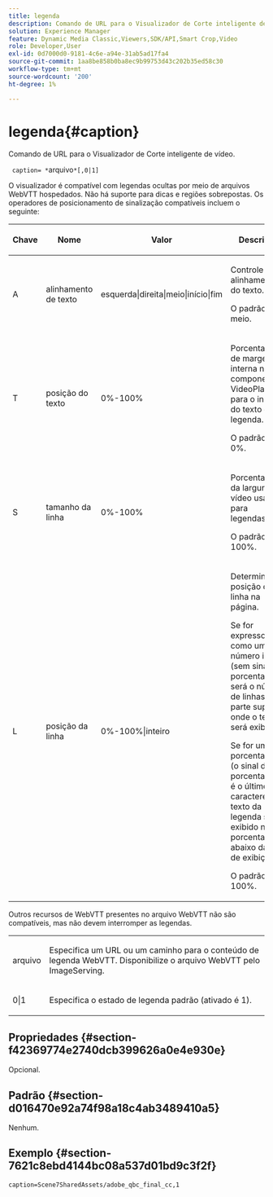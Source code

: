 ```yaml
---
title: legenda
description: Comando de URL para o Visualizador de Corte inteligente de vídeo.
solution: Experience Manager
feature: Dynamic Media Classic,Viewers,SDK/API,Smart Crop,Video
role: Developer,User
exl-id: 0d7000d0-9181-4c6e-a94e-31ab5ad17fa4
source-git-commit: 1aa8be858b0ba8ec9b99753d43c202b35ed58c30
workflow-type: tm+mt
source-wordcount: '200'
ht-degree: 1%

---
```


# legenda{#caption}

Comando de URL para o Visualizador de Corte inteligente de vídeo.

` caption= *`arquivo`*[,0|1]`

O visualizador é compatível com legendas ocultas por meio de arquivos WebVTT hospedados. Não há suporte para dicas e regiões sobrepostas. Os operadores de posicionamento de sinalização compatíveis incluem o seguinte:

<table id="table_62D89A06EC9E4E7983D1F26A2C85A621"> 
 <thead> 
  <tr> 
   <th colname="col1" class="entry"> <p>Chave </p> </th> 
   <th colname="col2" class="entry"> <p>Nome </p> </th> 
   <th colname="col3" class="entry"> <p>Valor </p> </th> 
   <th colname="col4" class="entry"> <p>Descrição </p> </th> 
  </tr>
 </thead>
 <tbody> 
  <tr> 
   <td colname="col1"> <p> A </p> </td> 
   <td colname="col2"> <p>alinhamento de texto </p> </td> 
   <td colname="col3"> <p><span class="codeph"> esquerda|direita|meio|início|fim</span> </p> </td> 
   <td colname="col4"> <p> Controle o alinhamento do texto. </p> <p>O padrão é <span class="codeph"> meio</span>. </p> </td> 
  </tr> 
  <tr> 
   <td colname="col1"> <p>T </p> </td> 
   <td colname="col2"> <p>posição do texto </p> </td> 
   <td colname="col3"> <p> 0%-100% </p> </td> 
   <td colname="col4"> <p> Porcentagem de margem interna no componente VideoPlayer para o início do texto da legenda. </p> <p>O padrão é 0%. </p> </td> 
  </tr> 
  <tr> 
   <td colname="col1"> <p>S </p> </td> 
   <td colname="col2"> <p>tamanho da linha </p> </td> 
   <td colname="col3"> <p> 0%-100% </p> </td> 
   <td colname="col4"> <p> Porcentagem da largura do vídeo usada para legendas. </p> <p>O padrão é 100%. </p> </td> 
  </tr> 
  <tr> 
   <td colname="col1"> <p>L </p> </td> 
   <td colname="col2"> <p>posição da linha </p> </td> 
   <td colname="col3"> <p> 0%-100%|inteiro </p> </td> 
   <td colname="col4"> <p> Determina a posição da linha na página. </p> <p>Se for expresso como um número inteiro (sem sinal de porcentagem), será o número de linhas da parte superior onde o texto será exibido. </p> <p>Se for uma porcentagem (o sinal de porcentagem é o último caractere), o texto da legenda será exibido nessa porcentagem abaixo da área de exibição. </p> <p>O padrão é 100%. </p> </td> 
  </tr> 
 </tbody> 
</table>

Outros recursos de WebVTT presentes no arquivo WebVTT não são compatíveis, mas não devem interromper as legendas.

<table id="table_A5BB1C08DA4B425DBD0356C7D3693E75"> 
 <tbody> 
  <tr> 
   <td colname="col1"> <p><span class="codeph"><span class="varname"> arquivo</span></span> </p> </td> 
   <td colname="col2"> <p> Especifica um URL ou um caminho para o conteúdo de legenda WebVTT. Disponibilize o arquivo WebVTT pelo ImageServing. </p> </td> 
  </tr> 
  <tr> 
   <td colname="col1"> <p><span class="codeph"> 0|1</span> </p> </td> 
   <td colname="col2"> <p> Especifica o estado de legenda padrão (ativado é <span class="codeph"> 1</span>). </p> </td> 
  </tr> 
 </tbody> 
</table>

## Propriedades {#section-f42369774e2740dcb399626a0e4e930e}

Opcional.

## Padrão {#section-d016470e92a74f98a18c4ab3489410a5}

Nenhum.

## Exemplo {#section-7621c8ebd4144bc08a537d01bd9c3f2f}

```
caption=Scene7SharedAssets/adobe_qbc_final_cc,1
```
